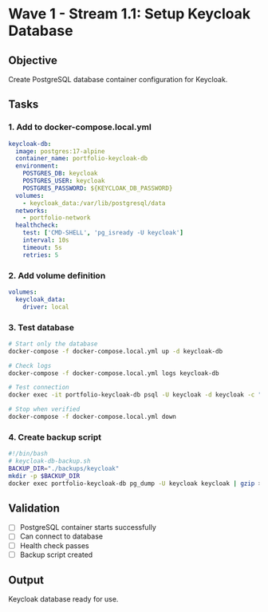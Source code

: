 # Wave 1 - Stream 1.1: Setup Keycloak Database

## Objective

Create PostgreSQL database container configuration for Keycloak.

## Tasks

### 1. Add to docker-compose.local.yml

```yaml
keycloak-db:
  image: postgres:17-alpine
  container_name: portfolio-keycloak-db
  environment:
    POSTGRES_DB: keycloak
    POSTGRES_USER: keycloak
    POSTGRES_PASSWORD: ${KEYCLOAK_DB_PASSWORD}
  volumes:
    - keycloak_data:/var/lib/postgresql/data
  networks:
    - portfolio-network
  healthcheck:
    test: ['CMD-SHELL', 'pg_isready -U keycloak']
    interval: 10s
    timeout: 5s
    retries: 5
```

### 2. Add volume definition

```yaml
volumes:
  keycloak_data:
    driver: local
```

### 3. Test database

```bash
# Start only the database
docker-compose -f docker-compose.local.yml up -d keycloak-db

# Check logs
docker-compose -f docker-compose.local.yml logs keycloak-db

# Test connection
docker exec -it portfolio-keycloak-db psql -U keycloak -d keycloak -c "SELECT version();"

# Stop when verified
docker-compose -f docker-compose.local.yml down
```

### 4. Create backup script

```bash
#!/bin/bash
# keycloak-db-backup.sh
BACKUP_DIR="./backups/keycloak"
mkdir -p $BACKUP_DIR
docker exec portfolio-keycloak-db pg_dump -U keycloak keycloak | gzip > "$BACKUP_DIR/keycloak-$(date +%Y%m%d_%H%M%S).sql.gz"
```

## Validation

- [ ] PostgreSQL container starts successfully
- [ ] Can connect to database
- [ ] Health check passes
- [ ] Backup script created

## Output

Keycloak database ready for use.
